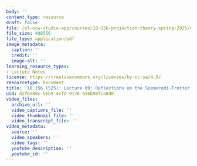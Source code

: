 ```yaml
---
body: ''
content_type: resource
draft: false
file: /ol-ocw-studio-app/courses/18-156-projection-theory-spring-2025/mit18_156_s25_lec09.pdf
file_size: 408556
file_type: application/pdf
image_metadata:
  caption: ''
  credit: ''
  image-alt: ''
learning_resource_types:
- Lecture Notes
license: https://creativecommons.org/licenses/by-nc-sa/4.0/
resourcetype: Document
title: '18.156 (S25): Lecture 09: Reflections on the Szemeredi-Trotter Theorem'
uid: d2f6a80c-9bb9-4cfd-9176-856b98fca8d0
video_files:
  archive_url: ''
  video_captions_file: ''
  video_thumbnail_file: ''
  video_transcript_file: ''
video_metadata:
  source: ''
  video_speakers: ''
  video_tags: ''
  youtube_description: ''
  youtube_id: ''
---
```


